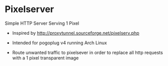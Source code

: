 Pixelserver
===========

Simple HTTP Server Serving 1 Pixel 

- Inspired by http://proxytunnel.sourceforge.net/pixelserv.php

- Intended for pogoplug v4 running Arch Linux

- Route unwanted traffic to pixelsever in order to replace all http requests with a 1 pixel transparent image
